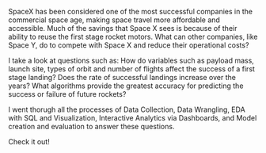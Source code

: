 SpaceX has been considered one of the most successful companies in the commercial space age, making space travel more affordable and accessible. Much of the savings that Space X sees is because of their ability to reuse the first stage rocket motors. What can other companies, like Space Y, do to compete with Space X and reduce their operational costs?

I take a look at questions such as:
How do variables such as payload mass, launch site, types of orbit and number of flights affect the success of a first stage landing?
Does the rate of successful landings increase over the years?
What algorithms provide the greatest accuracy for predicting the success or failure of future rockets?

I went thorugh all the processes of Data Collection, Data Wrangling, EDA with SQL and Visualization, Interactive Analytics via Dashboards, and Model creation and evaluation to answer these questions.

Check it out!
